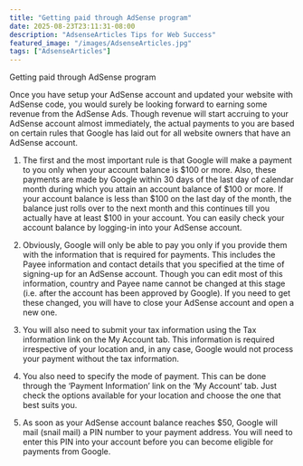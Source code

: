 ```yaml
---
title: "Getting paid through AdSense program"
date: 2025-08-23T23:11:31-08:00
description: "AdsenseArticles Tips for Web Success"
featured_image: "/images/AdsenseArticles.jpg"
tags: ["AdsenseArticles"]
---
```


Getting paid through AdSense program

Once you have setup your AdSense account and updated your website with AdSense code, you would surely be looking forward to earning some revenue from the AdSense Ads. Though revenue will start accruing to your AdSense account almost immediately, the actual payments to you are based on certain rules that Google has laid out for all website owners that have an AdSense account.

1.	The first and the most important rule is that Google will make a payment to you only when your account balance is $100 or more. Also, these payments are made by Google within 30 days of the last day of calendar month during which you attain an account balance of $100 or more. If your account balance is less than $100 on the last day of the month, the balance just rolls over to the next month and this continues till you actually have at least $100 in your account. You can easily check your account balance by logging-in into your AdSense account. 

2.	Obviously, Google will only be able to pay you only if you provide them with the information that is required for payments. This includes the Payee information and contact details that you specified at the time of signing-up for an AdSense account. Though you can edit most of this information, country and Payee name cannot be changed at this stage (i.e. after the account has been approved by Google). If you need to get these changed, you will have to close your AdSense account and open a new one. 

3.	You will also need to submit your tax information using the Tax information link on the My Account tab. This information is required irrespective of your location and, in any case, Google would not process your payment without the tax information.

4.	You also need to specify the mode of payment. This can be done through the ‘Payment Information’ link on the ‘My Account’ tab. Just check the options available for your location and choose the one that best suits you. 

5.	As soon as your AdSense account balance reaches $50, Google will mail (snail mail) a PIN number to your payment address. You will need to enter this PIN into your account before you can become eligible for payments from Google.
